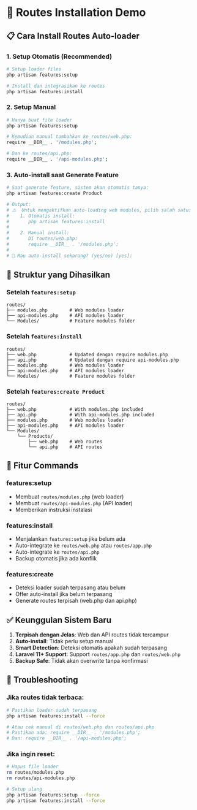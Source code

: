 # 🚀 Routes Installation Demo

## 📋 **Cara Install Routes Auto-loader**

### 1. **Setup Otomatis (Recommended)**
```bash
# Setup loader files
php artisan features:setup

# Install dan integrasikan ke routes
php artisan features:install
```

### 2. **Setup Manual**
```bash
# Hanya buat file loader
php artisan features:setup

# Kemudian manual tambahkan ke routes/web.php:
require __DIR__ . '/modules.php';

# Dan ke routes/api.php:
require __DIR__ . '/api-modules.php';
```

### 3. **Auto-install saat Generate Feature**
```bash
# Saat generate feature, sistem akan otomatis tanya:
php artisan features:create Product

# Output:
# ⚠️  Untuk mengaktifkan auto-loading web modules, pilih salah satu:
#    1. Otomatis install:
#       php artisan features:install
#
#    2. Manual install:
#       Di routes/web.php:
#       require __DIR__ . '/modules.php';
#
# 🤔 Mau auto-install sekarang? (yes/no) [yes]:
```

## 📁 **Struktur yang Dihasilkan**

### **Setelah `features:setup`**
```
routes/
├── modules.php        # Web modules loader
├── api-modules.php    # API modules loader
└── Modules/           # Feature modules folder
```

### **Setelah `features:install`**
```
routes/
├── web.php            # Updated dengan require modules.php
├── api.php            # Updated dengan require api-modules.php
├── modules.php        # Web modules loader
├── api-modules.php    # API modules loader
└── Modules/           # Feature modules folder
```

### **Setelah `features:create Product`**
```
routes/
├── web.php            # With modules.php included
├── api.php            # With api-modules.php included  
├── modules.php        # Web modules loader
├── api-modules.php    # API modules loader
└── Modules/
    └── Products/
        ├── web.php    # Web routes
        └── api.php    # API routes
```

## 🎯 **Fitur Commands**

### **features:setup**
- Membuat `routes/modules.php` (web loader)
- Membuat `routes/api-modules.php` (API loader)
- Memberikan instruksi instalasi

### **features:install**
- Menjalankan `features:setup` jika belum ada
- Auto-integrate ke `routes/web.php` atau `routes/app.php`
- Auto-integrate ke `routes/api.php`
- Backup otomatis jika ada konflik

### **features:create** 
- Deteksi loader sudah terpasang atau belum
- Offer auto-install jika belum terpasang
- Generate routes terpisah (web.php dan api.php)

## ✅ **Keunggulan Sistem Baru**

1. **Terpisah dengan Jelas**: Web dan API routes tidak tercampur
2. **Auto-install**: Tidak perlu setup manual
3. **Smart Detection**: Deteksi otomatis apakah sudah terpasang
4. **Laravel 11+ Support**: Support `routes/app.php` dan `routes/web.php`
5. **Backup Safe**: Tidak akan overwrite tanpa konfirmasi

## 🔧 **Troubleshooting**

### **Jika routes tidak terbaca:**
```bash
# Pastikan loader sudah terpasang
php artisan features:install --force

# Atau cek manual di routes/web.php dan routes/api.php
# Pastikan ada: require __DIR__ . '/modules.php';
# Dan: require __DIR__ . '/api-modules.php';
```

### **Jika ingin reset:**
```bash
# Hapus file loader
rm routes/modules.php
rm routes/api-modules.php

# Setup ulang
php artisan features:setup --force
php artisan features:install --force
```
